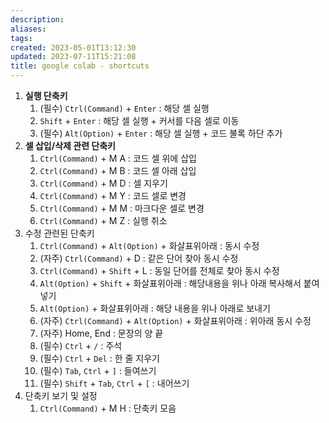 ```yaml
---
description:
aliases: 
tags: 
created: 2023-05-01T13:12:30
updated: 2023-07-11T15:21:08
title: google colab - shortcuts
---
```


1. **실행 단축키**
    1. (필수) `Ctrl(Command)` + `Enter` : 해당 셀 실행
    2. `Shift` + `Enter` : 해당 셀 실행 + 커서를 다음 셀로 이동
    3. (필수) `Alt(Option)` + `Enter` : 해당 셀 실행 + 코드 불록 하단 추가
2. **셀 삽입/삭제 관련 단축키**
    1. `Ctrl(Command)` + M A : 코드 셀 위에 삽입
    2. `Ctrl(Command)` + M B : 코드 셀 아래 삽입
    3. `Ctrl(Command)` + M D : 셀 지우기
    4. `Ctrl(Command)` + M Y : 코드 셀로 변경
    5. `Ctrl(Command)` + M M : 마크다운 셀로 변경
    6. `Ctrl(Command)` + M Z : 실행 취소
3. 수정 관련된 단축키
    1. `Ctrl(Command)` + `Alt(Option)` + 화살표위아래 : 동시 수정
    2. (자주) `Ctrl(Command)` + D : 같은 단어 찾아 동시 수정
    3. `Ctrl(Command)` + `Shift` + L : 동일 단어를 전체로 찾아 동시 수정
    4. `Alt(Option)` + `Shift` + 화살표위아래 : 해당내용을 위나 아래 복사해서 붙여넣기
    5. `Alt(Option)` + 화살표위아래 : 해당 내용을 위나 아래로 보내기
    6. (자주) `Ctrl(Command)` + `Alt(Option)` + 화살표위아래 : 위아래 동시 수정
    7. (자주) Home, End : 문장의 양 끝
    8. (필수) `Ctrl` + `/` : 주석
    9. (필수) `Ctrl` + `Del` : 한 줄 지우기
    10. (필수) `Tab`, `Ctrl` + `]` : 들여쓰기
    11. (필수) `Shift` + `Tab`, `Ctrl` + `[` : 내어쓰기
4. 단축키 보기 및 설정
    1. `Ctrl(Command)` + M H : 단축키 모음
